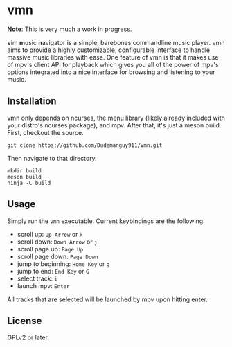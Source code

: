# vmn
**Note**: This is very much a work in progress.

**v**im **m**usic **n**avigator is a simple, barebones commandline music player. vmn aims to provide a highly customizable, configurable interface to handle massive music libraries with ease. One feature of vmn is that it makes use of mpv's client API for playback which gives you all of the power of mpv's options integrated into a nice interface for browsing and listening to your music.

## Installation
vmn only depends on ncurses, the menu library (likely already included with your distro's ncurses package), and mpv. After that, it's just a meson build. First, checkout the source.
```
git clone https://github.com/Dudemanguy911/vmn.git
```

Then navigate to that directory.
```
mkdir build
meson build
ninja -C build
```

## Usage
Simply run the `vmn` executable. Current keybindings are the following.

* scroll up: `Up Arrow` or `k`
* scroll down: `Down Arrow` or `j`
* scroll page up: `Page Up`
* scroll page down: `Page Down`
* jump to beginning: `Home Key` or `g`
* jump to end: `End Key` or `G`
* select track: `i`
* launch mpv: `Enter`

All tracks that are selected will be launched by mpv upon hitting enter.

## License
GPLv2 or later.
